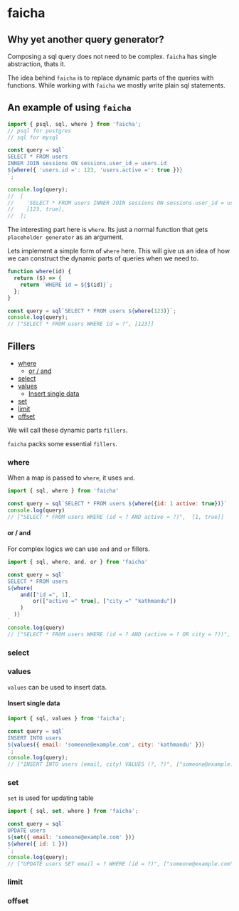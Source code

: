 # faicha

## Why yet another query generator?

Composing a sql query does not need to be complex.
`faicha` has single abstraction, thats it.

The idea behind `faicha` is to replace dynamic parts of
the queries with functions. While working with `faicha`
we mostly write plain sql statements.

## An example of using `faicha`

```javascript
import { psql, sql, where } from 'faicha';
// psql for postgres
// sql for mysql

const query = sql`
SELECT * FROM users
INNER JOIN sessions ON sessions.user_id = users.id
${where({ 'users.id =': 123, 'users.active =': true })}
`;

console.log(query);
//  [
//    'SELECT * FROM users INNER JOIN sessions ON sessions.user_id = users.id WHERE users.id = ? AND users.active = ?',
//    [123, true],
//  ];
```

The interesting part here is `where`. Its just a normal function
that gets `placeholder generator` as an argument.

Lets implement a simple form of `where` here. This will give us
an idea of how we can construct the dynamic parts of queries
when we need to.

```javascript
function where(id) {
  return ($) => {
    return `WHERE id = ${$(id)}`;
  };
}

const query = sql`SELECT * FROM users ${where(123)}`;
console.log(query);
// ["SELECT * FROM users WHERE id = ?", [123]]
```

## Fillers

<!-- vim-markdown-toc GFM -->

- [where](#where)
  - [or / and](#or--and)
- [select](#select)
- [values](#values)
  - [Insert single data](#insert-single-data)
- [set](#set)
- [limit](#limit)
- [offset](#offset)

<!-- vim-markdown-toc -->

We will call these dynamic parts `fillers`.

`faicha` packs some essential `fillers`.

### where

When a map is passed to `where`, it uses `and`.

```javascript
import { sql, where } from 'faicha'

const query = sql`SELECT * FROM users ${where({id: 1 active: true})}`
console.log(query)
// ["SELECT * FROM users WHERE (id = ? AND active = ?)",  [1, true]]
```

#### or / and

For complex logics we can use `and` and `or` fillers.

```javascript
import { sql, where, and, or } from 'faicha'

const query = sql`
SELECT * FROM users
${where(
    and(["id =", 1],
        or(["active =" true], ["city =" "kathmandu"])
    )
  )}
`
console.log(query)
// ["SELECT * FROM users WHERE (id = ? AND (active = ? OR city = ?))", [1, true, "kathmandu"]]
```

### select

### values

`values` can be used to insert data.

#### Insert single data

```javascript
import { sql, values } from 'faicha';

const query = sql`
INSERT INTO users
${values({ email: 'someone@example.com', city: 'kathmandu' })}
`;
console.log(query);
// ["INSERT INTO users (email, city) VALUES (?, ?)", ["someone@example.com", "kathmandu"]]
```

### set

`set` is used for updating table

```javascript
import { sql, set, where } from 'faicha';

const query = sql`
UPDATE users
${set({ email: 'someone@example.com' })}
${where({ id: 1 })}
`;
console.log(query);
// ["UPDATE users SET email = ? WHERE (id = ?)", ["someone@example.com", 1]]
```

### limit

### offset
